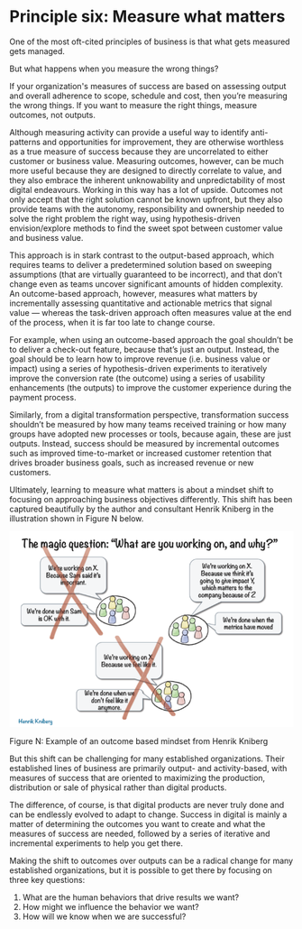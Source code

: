 # Principle six: Measure what matters

One of the most oft-cited principles of business is that what gets measured gets managed.

But what happens when you measure the wrong things?

If your organization's measures of success are based on assessing output and overall adherence to scope, schedule and cost, then you’re measuring the wrong things. If you want to measure the right things, measure outcomes, not outputs.

Although measuring activity can provide a useful way to identify anti-patterns and opportunities for improvement, they are otherwise worthless as a true measure of success because they are uncorrelated to either customer or business value. Measuring outcomes, however, can be much more useful because they are designed to directly correlate to value, and they also embrace the inherent unknowability and unpredictability of most digital endeavours. Working in this way has a lot of upside. Outcomes not only accept that the right solution cannot be known upfront, but they also provide teams with the autonomy, responsibility and ownership needed to solve the right problem the right way, using hypothesis-driven envision/explore methods to find the sweet spot between customer value and business value.

This approach is in stark contrast to the output-based approach, which requires teams to deliver a predetermined solution based on sweeping assumptions \(that are virtually guaranteed to be incorrect\), and that don’t change even as teams uncover significant amounts of hidden complexity. An outcome-based approach, however, measures what matters by incrementally assessing quantitative and actionable metrics that signal value — whereas the task-driven approach often measures value at the end of the process, when it is far too late to change course.

For example, when using an outcome-based approach the goal shouldn’t be to deliver a check-out feature, because that’s just an output. Instead, the goal should be to learn how to improve revenue \(i.e. business value or impact\) using a series of hypothesis-driven experiments to iteratively improve the conversion rate \(the outcome\) using a series of usability enhancements \(the outputs\) to improve the customer experience during the payment process.

Similarly, from a digital transformation perspective, transformation success shouldn’t be measured by how many teams received training or how many groups have adopted new processes or tools, because again, these are just outputs. Instead, success should be measured by incremental outcomes such as improved time-to-market or increased customer retention that drives broader business goals, such as increased revenue or new customers.

Ultimately, learning to measure what matters is about a mindset shift to focusing on approaching business objectives differently. This shift has been captured beautifully by the author and consultant Henrik Kniberg in the illustration shown in Figure N below.

![](../.gitbook/assets/0%20%289%29.png)

Figure N: Example of an outcome based mindset from Henrik Kniberg

But this shift can be challenging for many established organizations. Their established lines of business are primarily output- and activity-based, with measures of success that are oriented to maximizing the production, distribution or sale of physical rather than digital products.

The difference, of course, is that digital products are never truly done and can be endlessly evolved to adapt to change. Success in digital is mainly a matter of determining the outcomes you want to create and what the measures of success are needed, followed by a series of iterative and incremental experiments to help you get there.

Making the shift to outcomes over outputs can be a radical change for many established organizations, but it is possible to get there by focusing on three key questions:

1. What are the human behaviors that drive results we want?
2. How might we influence the behavior we want?
3. How will we know when we are successful?

